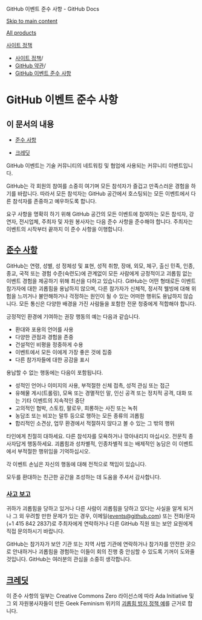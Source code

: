 GitHub 이벤트 준수 사항 - GitHub Docs

[Skip to main content](#main-content)

[All products](/ko)

[사이트 정책](/ko/site-policy)

* [사이트 정책](/ko/site-policy)/
* [GitHub 약관](/ko/site-policy/github-terms)/
* [GitHub 이벤트 준수 사항](/ko/site-policy/github-terms/github-event-code-of-conduct)

GitHub 이벤트 준수 사항
==========

이 문서의 내용
----------

* [준수 사항](#code-of-conduct)

* [크레딧](#credit)

GitHub 이벤트는 기술 커뮤니티의 네트워킹 및 협업에 사용되는 커뮤니티 이벤트입니다.

GitHub는 각 회원의 참여를 소중히 여기며 모든 참석자가 즐겁고 만족스러운 경험을 하기를 바랍니다. 따라서 모든 참석자는 GitHub 공간에서 호스팅되는 모든 이벤트에서 다른 참석자를 존중하고 예우하도록 합니다.

요구 사항을 명확히 하기 위해 GitHub 공간의 모든 이벤트에 참여하는 모든 참석자, 강연자, 전시업체, 주최자 및 자원 봉사자는 다음 준수 사항을 준수해야 합니다. 주최자는 이벤트의 시작부터 끝까지 이 준수 사항을 이행합니다.

[준수 사항](#code-of-conduct)
----------

GitHub는 연령, 성별, 성 정체성 및 표현, 성적 취향, 장애, 외모, 체구, 출신 민족, 인종, 종교, 국적 또는 경험 수준(숙련도)에 관계없이 모든 사람에게 긍정적이고 괴롭힘 없는 이벤트 경험을 제공하기 위해 최선을 다하고 있습니다. GitHub는 어떤 형태로든 이벤트 참가자에 대한 괴롭힘을 용납하지 않으며, 다른 참가자가 신체적, 정서적 웰빙에 대해 위험을 느끼거나 불안해하거나 걱정하는 원인이 될 수 있는 어떠한 행위도 용납하지 않습니다. 모든 통신은 다양한 배경을 가진 사람들을 포함한 전문 청중에게 적합해야 합니다.

긍정적인 환경에 기여하는 권장 행동의 예는 다음과 같습니다.

* 환대와 포용의 언어를 사용
* 다양한 관점과 경험을 존중
* 건설적인 비평을 정중하게 수용
* 이벤트에서 모든 이에게 가장 좋은 것에 집중
* 다른 참가자들에 대한 공감을 표시

용납할 수 없는 행동에는 다음이 포함됩니다.

* 성적인 언어나 이미지의 사용, 부적절한 신체 접촉, 성적 관심 또는 접근
* 유해물 게시(트롤링), 모욕 또는 경멸적인 말, 인신 공격 또는 정치적 공격, 대화 또는 기타 이벤트의 지속적인 중단
* 고의적인 협박, 스토킹, 팔로우, 희롱하는 사진 또는 녹취
* 농담조 또는 비꼬는 말투 등으로 행하는 모든 종류의 괴롭힘
* 합리적인 소견상, 업무 환경에서 적절하지 않다고 볼 수 있는 그 밖의 행위

타인에게 친절히 대하세요. 다른 참석자를 모욕하거나 깎아내리지 마십시오. 전문직 종사자답게 행동하세요. 괴롭힘과 성차별적, 인종차별적 또는 배제적인 농담은 이 이벤트에서 부적절한 행위임을 기억하십시오.

각 이벤트 손님은 자신의 행동에 대해 전적으로 책임이 있습니다.

모두를 환대하는 친근한 공간을 조성하는 데 도움을 주셔서 감사합니다.

### [사고 보고](#reporting-an-incident) ###

귀하가 괴롭힘을 당하고 있거나 다른 사람이 괴롭힘을 당하고 있다는 사실을 알게 되거나 그 외 우려할 만한 문제가 있는 경우, 이메일([events@github.com](mailto:events@github.com)) 또는 전화/문자(+1 415 842 2837)로 주최자에게 연락하거나 다른 GitHub 직원 또는 보안 요원에게 직접 문의하시기 바랍니다.

GitHub는 참가자가 보안 기관 또는 지역 사법 기관에 연락하거나 참가자를 안전한 곳으로 안내하거나 괴롭힘을 경험하는 이들이 회의 진행 중 안심할 수 있도록 기꺼이 도와줄 것입니다. GitHub는 여러분의 관심을 소중히 생각합니다.

[크레딧](#credit)
----------

이 준수 사항의 일부는 Creative Commons Zero 라이선스에 따라 Ada Initiative 및 그 외 자원봉사자들이 만든 Geek Feminism 위키의 [괴롭힘 방지 정책 예](https://geekfeminism.wikia.org/wiki/Conference_anti-harassment/Policy)를 근거로 합니다.
